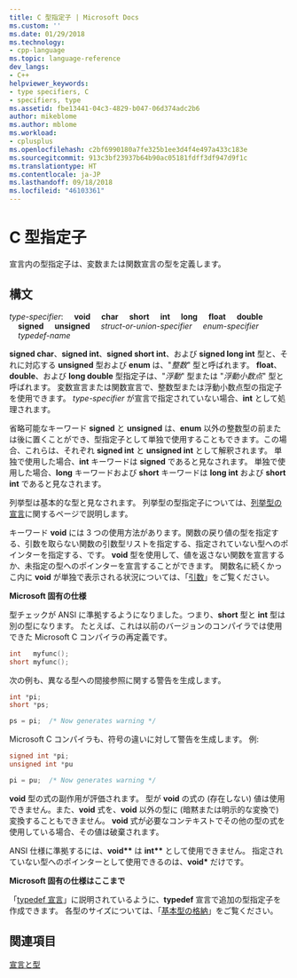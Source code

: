 ```yaml
---
title: C 型指定子 | Microsoft Docs
ms.custom: ''
ms.date: 01/29/2018
ms.technology:
- cpp-language
ms.topic: language-reference
dev_langs:
- C++
helpviewer_keywords:
- type specifiers, C
- specifiers, type
ms.assetid: fbe13441-04c3-4829-b047-06d374adc2b6
author: mikeblome
ms.author: mblome
ms.workload:
- cplusplus
ms.openlocfilehash: c2bf6990180a7fe325b1ee3d4f4e497a433c183e
ms.sourcegitcommit: 913c3bf23937b64b90ac05181fdff3df947d9f1c
ms.translationtype: HT
ms.contentlocale: ja-JP
ms.lasthandoff: 09/18/2018
ms.locfileid: "46103361"
---
```

# <a name="c-type-specifiers"></a>C 型指定子

宣言内の型指定子は、変数または関数宣言の型を定義します。

## <a name="syntax"></a>構文

*type-specifier*: &nbsp;&nbsp;&nbsp;&nbsp;**void** &nbsp;&nbsp;&nbsp;&nbsp;**char** &nbsp;&nbsp;&nbsp;&nbsp;**short** &nbsp;&nbsp;&nbsp;&nbsp;**int** &nbsp;&nbsp;&nbsp;&nbsp;**long** &nbsp;&nbsp;&nbsp;&nbsp;**float** &nbsp;&nbsp;&nbsp;&nbsp;**double** &nbsp;&nbsp;&nbsp;&nbsp;**signed** &nbsp;&nbsp;&nbsp;&nbsp;**unsigned** &nbsp;&nbsp;&nbsp;&nbsp;*struct-or-union-specifier* &nbsp;&nbsp;&nbsp;&nbsp;*enum-specifier* &nbsp;&nbsp;&nbsp;&nbsp;*typedef-name*

**signed char**、**signed int**、**signed short int**、および **signed long int** 型と、それに対応する **unsigned** 型および **enum** は、"*整数*" 型と呼ばれます。 **float**、**double**、および **long double** 型指定子は、"*浮動*" 型または "*浮動小数点*" 型と呼ばれます。 変数宣言または関数宣言で、整数型または浮動小数点型の指定子を使用できます。 *type-specifier* が宣言で指定されていない場合、**int** として処理されます。

省略可能なキーワード **signed** と **unsigned** は、**enum** 以外の整数型の前または後に置くことができ、型指定子として単独で使用することもできます。この場合、これらは、それぞれ **signed int** と **unsigned int** として解釈されます。 単独で使用した場合、**int** キーワードは **signed** であると見なされます。 単独で使用した場合、**long** キーワードおよび **short** キーワードは **long int** および **short int** であると見なされます。

列挙型は基本的な型と見なされます。 列挙型の型指定子については、[列挙型の宣言](../c-language/c-enumeration-declarations.md)に関するページで説明します。

キーワード **void** には 3 つの使用方法があります。関数の戻り値の型を指定する、引数を取らない関数の引数型リストを指定する、指定されていない型へのポインターを指定する、です。 **void** 型を使用して、値を返さない関数を宣言するか、未指定の型へのポインターを宣言することができます。 関数名に続くかっこ内に **void** が単独で表示される状況については、「[引数](../c-language/arguments.md)」をご覧ください。

**Microsoft 固有の仕様**

型チェックが ANSI に準拠するようになりました。つまり、**short** 型と **int** 型は別の型になります。 たとえば、これは以前のバージョンのコンパイラでは使用できた Microsoft C コンパイラの再定義です。

```C
int   myfunc();
short myfunc();
```

次の例も、異なる型への間接参照に関する警告を生成します。

```C
int *pi;
short *ps;

ps = pi;  /* Now generates warning */
```

Microsoft C コンパイラも、符号の違いに対して警告を生成します。 例:

```C
signed int *pi;
unsigned int *pu

pi = pu;  /* Now generates warning */
```

**void** 型の式の副作用が評価されます。 型が **void** の式の (存在しない) 値は使用できません。また、**void** 式を、**void** 以外の型に (暗黙または明示的な変換で) 変換することもできません。 **void** 式が必要なコンテキストでその他の型の式を使用している場合、その値は破棄されます。

ANSI 仕様に準拠するには、<strong>void\*\*</strong> は <strong>int\*\*</strong> として使用できません。 指定されていない型へのポインターとして使用できるのは、**void**<strong>\*</strong> だけです。

**Microsoft 固有の仕様はここまで**

「[typedef 宣言](../c-language/typedef-declarations.md)」に説明されているように、**typedef** 宣言で追加の型指定子を作成できます。 各型のサイズについては、「[基本型の格納](../c-language/storage-of-basic-types.md)」をご覧ください。

## <a name="see-also"></a>関連項目

[宣言と型](../c-language/declarations-and-types.md)
